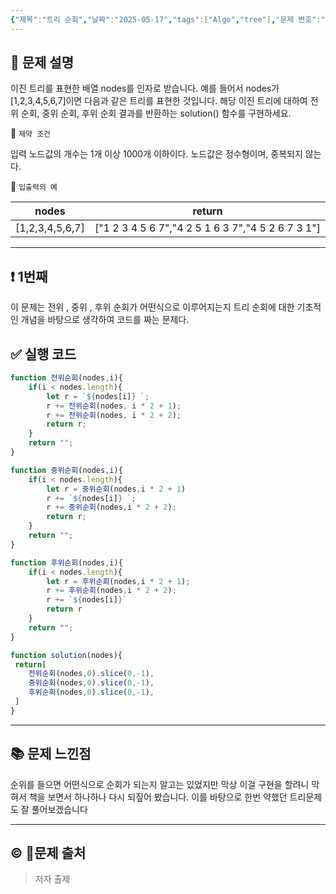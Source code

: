 ```yaml
---
{"제목":"트리 순회","날짜":"2025-05-17","tags":["Algo","tree"],"문제 번호":"26","출처":"저자 출제","dg-publish":true,"permalink":"/공부/Algo/트리/트리 순회/","dgPassFrontmatter":true,"created":"2025-05-17T22:06:52.175+09:00","updated":"2025-05-17T22:30:47.865+09:00"}
---
```


## 📔 문제 설명

이진 트리를 표현한 배열 nodes를 인자로 받습니다. 예를 들어서 nodes가 [1,2,3,4,5,6,7]이면 다음과 같은 트리를 표현한 것입니다. 해당 이진 트리에 대하여 전위 순회, 중위 순회, 후위 순회 결과를 반환하는 solution() 함수를 구현하세요.

📓 `제약 조건`

입력 노드값의 개수는 1개 이상 1000개 이하이다.
노드값은 정수형이며, 중복되지 않는다.

📓 `입출력의 예`

| nodes           | return                                            |
| --------------- | ------------------------------------------------- |
| [1,2,3,4,5,6,7] | ["1 2 3 4 5 6 7","4 2 5 1 6 3 7","4 5 2 6 7 3 1"] |


---
## ❗ 1번째

이 문제는 전위 , 중위 , 후위 순회가 어떤식으로 이루어지는지 트리 순회에 대한 기초적인 개념을 바탕으로 생각하여 코드를 짜는 문제다.
<br>
## ✅ 실행 코드
```js
function 전위순회(nodes,i){
	if(i < nodes.length){
		let r = `${nodes[i]} `;
		r += 전위순회(nodes, i * 2 + 1);
		r += 전위순회(nodes, i * 2 + 2);
		return r;
	}
	return "";
}

function 중위순회(nodes,i){
	if(i < nodes.length){
		let r = 중위순회(nodes,i * 2 + 1)
		r += `${nodes[i]} `;
		r += 중위순회(nodes,i * 2 + 2);
		return r;
	}
	return "";
}

function 후위순회(nodes,i){
	if(i < nodes.length){
		let r = 후위순회(nodes,i * 2 + 1);
		r += 후위순회(nodes,i * 2 + 2);
		r += `${nodes[i]}`
		return r
	}
	return "";
}

function solution(nodes){
 return[
	전위순회(nodes,0).slice(0,-1),
	중위순회(nodes,0).slice(0,-1),
	후위순회(nodes,0).slice(0,-1),
 ]
}
```
---
## 📚 문제 느낀점

순위를 들으면 어떤식으로 순회가 되는지 알고는 있었지만 막상 이걸 구현을 할려니 막혀서 책을 보면서 하나하나 다시 되짚어 봤습니다.
이를 바탕으로 한번 약했던 트리문제도 잘 풀어보겠습니다

---
## © 문제 출처

> 저자 출제
